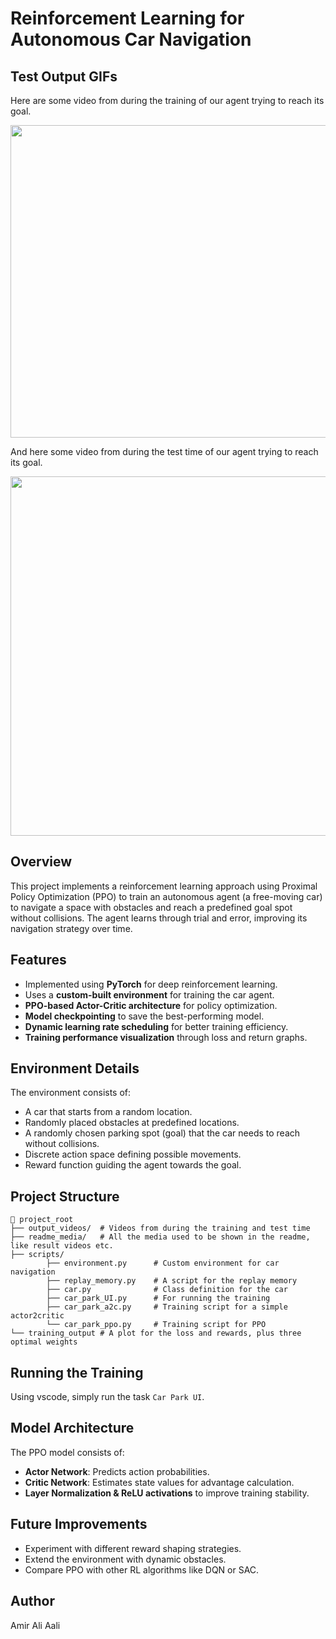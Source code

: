 # Reinforcement Learning for Autonomous Car Navigation

## Test Output GIFs
Here are some video from during the training of our agent trying to reach its goal.

<div style="display: flex; gap: 10px;">
  <img src="https://github.com/amiraliaali/cross_street/blob/main/readme_media/training_time.gif" width="900" height="500" />
</div>

And here  some video from during the test time of our agent trying to reach its goal.

<div style="display: flex; gap: 10px;">
  <img src="https://github.com/amiraliaali/cross_street/blob/main/readme_media/test_time.gif" width="700" height="575" />
</div>

## Overview
This project implements a reinforcement learning approach using Proximal Policy Optimization (PPO) to train an autonomous agent (a free-moving car) to navigate a space with obstacles and reach a predefined goal spot without collisions. The agent learns through trial and error, improving its navigation strategy over time.

## Features
- Implemented using **PyTorch** for deep reinforcement learning.
- Uses a **custom-built environment** for training the car agent.
- **PPO-based Actor-Critic architecture** for policy optimization.
- **Model checkpointing** to save the best-performing model.
- **Dynamic learning rate scheduling** for better training efficiency.
- **Training performance visualization** through loss and return graphs.

## Environment Details
The environment consists of:
- A car that starts from a random location.
- Randomly placed obstacles at predefined locations.
- A randomly chosen parking spot (goal) that the car needs to reach without collisions.
- Discrete action space defining possible movements.
- Reward function guiding the agent towards the goal.

## Project Structure
```
📂 project_root
├── output_videos/  # Videos from during the training and test time
├── readme_media/   # All the media used to be shown in the readme, like result videos etc.
├── scripts/
        ├── environment.py      # Custom environment for car navigation
        ├── replay_memory.py    # A script for the replay memory
        ├── car.py              # Class definition for the car
        ├── car_park_UI.py      # For running the training
        ├── car_park_a2c.py     # Training script for a simple actor2critic
        └── car_park_ppo.py     # Training script for PPO
└── training_output # A plot for the loss and rewards, plus three optimal weights 

```

## Running the Training
Using vscode, simply run the task ```Car Park UI```.

## Model Architecture
The PPO model consists of:
- **Actor Network**: Predicts action probabilities.
- **Critic Network**: Estimates state values for advantage calculation.
- **Layer Normalization & ReLU activations** to improve training stability.

## Future Improvements
- Experiment with different reward shaping strategies.
- Extend the environment with dynamic obstacles.
- Compare PPO with other RL algorithms like DQN or SAC.

## Author
Amir Ali Aali